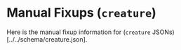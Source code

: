 # Manual Fixups (`creature`)

Here is the manual fixup information for (`creature` JSONs)[../../schema/creature.json].

